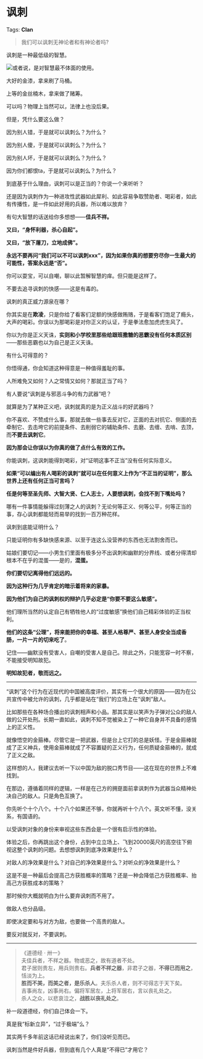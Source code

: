 # 讽刺

Tags: **Clan**

> 我们可以讽刺无神论者和有神论者吗?



讽刺是一种最低级的智慧。

![](https://pica.zhimg.com/50/v2-4f75270bd2f56fb4524fc6b204d08fc2_720w.jpg?source=1940ef5c)或者说，是对智慧最不体面的使用。

大好的金漆，拿来刷了马桶。

上等的金丝楠木，拿来做了赌筹。

可以吗？物理上当然可以，法律上也没后果。

但是，凭什么要这么做？

因为别人错，于是就可以讽刺么？为什么？

因为别人傻，于是就可以讽刺么？为什么？

因为别人坏，于是就可以讽刺么？为什么？

因为你们都恨ta，于是就可以讽刺么？为什么？

到底基于什么理由，讽刺可以是正当的？你说一个来听听？

还是因为讽刺作为一种进攻性武器如此犀利、如此容易争取赞助者、喝彩者，如此有传播性，是一件如此好用的兵器，所以难以放弃？

有句大智慧的话送给你多想想——**佳兵不祥。**

**又曰，“身怀利器，杀心自起”。**

**又曰，“放下屠刀，立地成佛”。**

**永远不要再问“我们可以不可以讽刺xxx”，因为如果你真的想要穷尽你一生最大的可能性，答案永远是“否”。**

你可以耍宝，可以自嘲，聊以此暂解智慧的痒。但只能是这样了。

不要去追寻讽刺的快感——这是有毒的。

讽刺的真正威力源泉在哪？

你其实是在**欺凌**，只是你给了看客们足额的快感做贿赂，于是看客们饱足了瘾头，大声的喝彩。你误以为那喝彩是对你正义的认证，于是拳法愈加虎虎生风了。

你以为你是正义天诛，**实则和小学校里那些给跟班撒糖的恶霸没有任何本质区别**——那些恶霸也以为自己是正义天诛。

有什么可得意的？

你悟得通，你会知道这种得意是一种值得羞耻的事。

人所难免又如何？人之常情又如何？那就正当了吗？

有人要说“讽刺是与邪恶斗争的有力武器”吧？

就算是为了某种正义吧，讽刺就真的是为正义战斗的好武器吗？

你不喜欢、不赞成什么事，那就去做一些事去反对它，正面的去对抗它、侧面的去牵制它、去击垮它的前提条件、去削弱它的辅助条件、去磨、去缠、去啃、去顶，而**不要去讽刺它**。

**因为那会让你误以为你真的做了点什么有效的工作。**

你能讽刺，这讽刺能得到喝彩，对“证明这事不正当”没有任何实际意义。

**如果“可以编出有人喝彩的讽刺”就可以在任何意义上作为“不正当的证明”，那么世界上还有任何正当可言吗？**

**任是何等至圣先师、大智大贤、仁人志士，人要想讽刺，会找不到下嘴处吗？**

哪有一件事情能躲得过刻薄之人的讽刺？无论何等正义、何等公平，何等正当的事，存心讽刺都能轻而易举的找到一百万种花样。

讽刺到底能证明什么？

只能证明你有多缺快感来源、以至于连这么没营养的东西也无法割舍而已。

姑娘们要切记——小男生们里面有极多分不出讽刺和幽默的分界线、或者分得清却根本不在乎的混蛋——是的，**混蛋。**

**你们要切记离得他们远远的。**

**因为这种行为几乎肯定的暗示着将来的家暴。**

**因为他们为自己的讽刺权的辩护几乎必定是“你要不要这么敏感”。**

他们理所当然的认定自己有牺牲他人的“过度敏感”换他们自己精彩体验的正当权利。

**他们的这条“公理”，将来能把你的幸福、甚至人格尊严、甚至人身安全当成香肠，一片一片的切来吃了**。

记住——幽默没有受害人，自嘲的受害人是自己。除此之外，只能宽容一时不察，不能接受明知故犯。

**明知故犯者，敬而远之。**



---

“讽刺”这个行为在近现代的中国被高度评价，其实有一个很大的原因——因为在公共宣传中被允许的讽刺，几乎都是站在“我们”的立场上在“讽刺”敌人。

比如那些在各种场合播出的讽刺相声和小品。那其实是以笑声为子弹对公众的敌人做的公开处刑。长期一直如此，讽刺不知不觉被染上了一种它自身并不具备的感情上的正义性。

就像悟空的金箍棒。尽管它是一把武器，但是台上它打的总是妖怪。于是金箍棒就成了正义神兵，使用金箍棒就成了不容置疑的正义行为，任何质疑金箍棒的，就成了正义之敌。

这样想的人，我建议去听一下以中国为敌的脱口秀节目——这在现在的世界上不难找到。

在那边，遵循着同样的逻辑，一样是在己方的拥趸面前拿讽刺作为武器当众精神处决自己的敌人。只是角色互换了。

你先听个十个八个。十个八个如果还不够，你就再听十个八个。英文听不懂，没关系，有国语的。

以受讽刺对象的身份来审视这些东西会是一个很有启示性的体验。

体验之后，你再跳出这个身份，占到中立立场上、飞到20000英尺的高空往下俯视这整个讽刺的问题。去想想讽刺到底净效果是什么？

对敌人的净效果是什么？对自己的净效果是什么？对听众的净效果是什么？

这是不是一种最后会提高己方获胜概率的策略？还是一种会降低己方获胜概率、抬高己方获胜成本的策略？

那时候你大概就明白为什么要弃讽刺而不用了。

做敌人也分品级。

即使决定要和与对方为敌，也要做一个高贵的敌人。

要反对就反对，不要讽刺。



---


> 《道德经 · 卅一》  
> 夫佳兵者，不祥之器。物或恶之，故有道者不处。  
> 君子居则贵左，用兵则贵右。**兵者不祥之器**，非君子之器，**不得已而用之**，恬淡为上。  
> **胜而不美，而美之者，是乐杀人**。夫乐杀人者，则不可得志于天下矣。  
> 吉事尚左，凶事尚右。偏将军居左，上将军居右，言以丧礼处之。  
> 杀人之众，以悲哀泣之，**战胜以丧礼处之**。

补一段道德经，你们自己体会一下。

真是我“标新立异”，“过于极端”么？

其实两千多年前这话已经说出来了，你们没听见而已。

讽刺当然是件好兵器，但到底有几个人真是“不得已”才用它？



